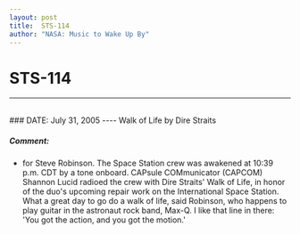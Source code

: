 ```yaml
---
layout: post
title:  STS-114
author: "NASA: Music to Wake Up By"
---
```


# STS-114
----
<br/>
### DATE: July 31, 2005
----
Walk of Life by Dire Straits

##### Comment:
* for Steve Robinson. The Space Station crew was awakened at 10:39 p.m. CDT by a tone onboard. CAPsule COMmunicator (CAPCOM) Shannon Lucid radioed the crew with Dire Straits' Walk of Life, in honor of the duo's upcoming repair work on the International Space Station. What a great day to go do a walk of life, said Robinson, who happens to play guitar in the astronaut rock band, Max-Q. I like that line in there: 'You got the action, and you got the motion.'
